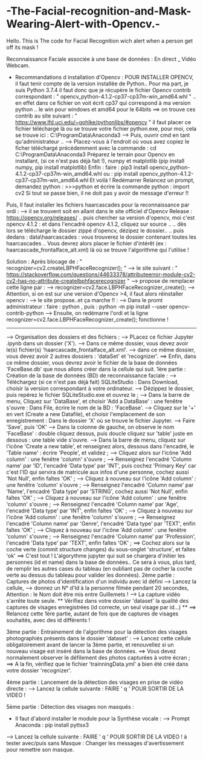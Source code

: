 # -The-Facial-recognition-and-Mask-Wearing-Alert-with-Opencv.-
Hello. This is The code for Facial Recognition wich alert when a person get off its mask !

Reconnaissance Faciale associée à une base de données :
En direct _ Vidéo Webcam.
* Recommandations d installation d'Opencv :
POUR INSTALLER OPENCV, il faut tenir compte de la version installée de Python.. Pour ma part, je suis Python 3.7.4 il faut donc que je récupère le fichier Opencv contrib correspondant : " opencv_python-4.1.2-cp37-cp37m-win_amd64.whl " .. en effet dans ce fichier on voit écrit cp37 qui correspond à ma version python .. le win pour windows et amd64 pour le 64bits ==> on trouve ces contrib au site suivant : " https://www.lfd.uci.edu/~gohlke/pythonlibs/#opencv " il faut placer ce fichier téléchargé là ou se trouve votre fichier python.exe, pour moi, cela se trouve ici : C:\ProgramData\Anaconda3 --> Puis, ouvrir cmd en tant qu'administrateur .. --> Placez-vous à l'endroit où vous avez copiez le ficher téléchargé précédemment avec la commande : cd C:\ProgramData\Anaconda3 Préparez le terrain pour Opencv en installant, (si ce n'est pas déjà fait !), numpy et matplotlib (pip install numpy, pip install matplotlib) Enfin : faire : pip3 install opencv_python-4.1.2-cp37-cp37m-win_amd64.whl ou : pip install opencv_python-4.1.2-cp37-cp37m-win_amd64.whl Et voilà ! Redémarrer Relancez un prompt, demandez python : >>>python et écrire la commande python : import cv2 Si tout se passe bien, il ne doit pas y avoir de message d'erreur !!

Puis, Il faut installer les fichiers haarcascades pour la reconnaissance par ordi : --> il se trouvent soit en allant dans le site officiel d'Opencv Release : https://opencv.org/releases/ .. puis chercher sa version d'opencv, moi c'est opencv 4.1.2 : et dans l'encadré opencv 4.1.2, cliquez sur source .. .. dès lors se télécharge le dossier zippé d'opencv, dézipez le dossier.. .. puis dedans : data\haarcascades : vous trouverez le dossier contenant toutes les haarcascades .. Vous devrez alors placer le fichier d'intérêt (ex : haarcascade_frontalface_alt.xml) là où se trouve l'algorithme qui l'utilise !

Solution : Après blocage de : " recognizer=cv2.createLBPHFaceRecognizer(); " --> le site suivant : " https://stackoverflow.com/questions/44633378/attributeerror-module-cv2-cv2-has-no-attribute-createlbphfacerecognizer " --> propose de remplacer cette ligne par : --> recognizer=cv2.face.LBPHFaceRecognizer_create(); --> Attention, si on est sur une version d'Opencv >4, il faut alors réinstaller opencv : --> le site propose..et ça marche !! : --> Dans le promt administrateur : faire : python , puis : python -m pip install --user opencv-contrib-python --> Ensuite, on redémarre l'ordi et la ligne recognizer=cv2.face.LBPHFaceRecognizer_create(); fonctionne !
- - - - - - - - - - - - - - - - - - - - - - - - - - - - - - - - - - - - - - - - - - - - - - - - - - - - - - - - - - - - - - -
--> Organisation des dossiers et des fichiers :
--> PLacez ce fichier Jupyter .ipynb dans un dossier ('X').
--> Dans ce même dossier, vous devez avoir le(s) fichier(s) 'haarcascade_frontalface_alt.xml'.
--> dans ce même dossier, vous devez avoir 2 autres dossiers : 'dataSet' et 'recognizer'.
==> Enfin, dans ce même dossier, vous devrez avoir le fichier de la base de données 'FaceBase.db' que nous allons créer dans la cellule qui suit.
1ère partie : Création de la base de données (BD) de reconnaissance faciale :
--> Téléchargez (si ce n'est pas déjà fait) SQLiteStudio : Dans Download, choisir la version correspondant à votre ordinateur.
--> Dézippez le dossier, puis repérez le fichier SQLiteStudio.exe et ouvrez le ;
--> Dans la barre de menu, Cliquez sur 'DataBase', et choisir 'Add a DataBase' : une fenêtre s'ouvre : Dans File, écrire le nom de la BD : 'FaceBase'.
--> Cliquez sur le '+' en vert (Create a new Datafile), et choisir l'emplacement de son enregistrement : Dans le dossier 'X' où se trouve le fichier Jupyter.
--> Faire 'Save', puis 'OK'
--> Dans la colonne de gauche, on observe le nom 'FaceBase' : double cliquez dessus, puis doucle cliquez sur 'table' juste en dessous : une table vide s'ouvre.
--> Dans la barre de menu, cliquez sur l'icône 'Create a new table', et renseignez alors, dessous dans l'encadré, le 'Table name' : écrire 'People', et validez ;
--> Cliquez alors sur l'icône 'Add column' : une fenêtre 'column' s'ouvre ;
--> Renseignez l'encadré 'Column name' par 'ID', l'encadré 'Data type' par 'INT', puis cochez 'Primary Key' car c'est l'ID qui servira de matricule aux infos d'une personne, cochez aussi 'Not Null', enfin faîtes 'OK' ;
--> Cliquez à nouveau sur l'icône 'Add column' : une fenêtre 'column' s'ouvre ;
--> Renseignez l'encadré 'Column name' par 'Name', l'encadré 'Data type' par 'STRING', cochez aussi 'Not Null', enfin faîtes 'OK' ;
--> Cliquez à nouveau sur l'icône 'Add column' : une fenêtre 'column' s'ouvre ;
--> Renseignez l'encadré 'Column name' par 'Age', l'encadré 'Data type' par 'INT', enfin faîtes 'OK' ;
--> Cliquez à nouveau sur l'icône 'Add column' : une fenêtre 'column' s'ouvre ;
--> Renseignez l'encadré 'Column name' par 'Genre', l'encadré 'Data type' par 'TEXT', enfin faîtes 'OK' ;
--> Cliquez à nouveau sur l'icône 'Add column' : une fenêtre 'column' s'ouvre ;
--> Renseignez l'encadré 'Column name' par 'Profession', l'encadré 'Data type' par 'TEXT', enfin faîtes 'OK' ;
==> Cochez alors sur la coche verte (commit structure changes) du sous-onglet 'structure', et faîtes 'ok'
==> C'est tout ! L'algorythme jupyter qui suit se chargera d'initier les personnes (id et name) dans la base de données.. Ce sera à vous, plus tard, de remplir les autres cases du tableau (en oubliant pas de cocher la coche verte au dessus du tableau pour valider les données).
2ème partie : Captures de photos d'identification d'un individu avec id défini
--> Lancez la cellule, --> donnez un N° d'Id à la personne filmée pendant 20 secondes, Attention : le Nom doit être mis entre Guillemets ! --> La capture vidéo s'arrête toute seule.
** Vérifiez dans votre dossier 'dataset' la qualité des captures de visages enregistrées (id correcte, un seul visage par id...) **
==> Relancez cette 1ère partie, autant de fois que de captures de visages souhaités, avec des id différents !

 3ème partie : Entrainement de l'algorithme pour la détection des visages photographiés présents dans le dossier 'dataset' :
--> Lancez cette cellule obligatoirement avant de lancer la 3ème partie, et renouvellez si un nouveau visage est inséré dans la base de données.
==> Vous devez normalement observer le défilement des photos capturées à votre écran ;
==> A la fin, vérifiez que le fichier 'trainningData.yml' a bien été créé dans votre dossier 'recognizer'.

 4ème partie : Lancement de la détection des visages en prise de vidéo directe :
--> Lancez la cellule suivante : FAIRE ' q ' POUR SORTIR DE LA VIDEO !

 5ème partie : Détection des visages non masqués :

* Il faut d'abord installer le module pour la Synthèse vocale : --> Prompt Anaconda : pip install pyttsx3

--> Lancez la cellule suivante : FAIRE ' q ' POUR SORTIR DE LA VIDEO !
à tester avec/puis sans Masque : Changer les messages d'avertissement pour remettre son masque.


